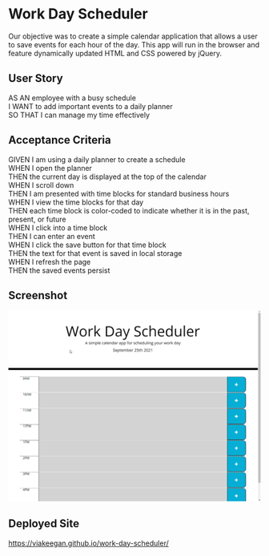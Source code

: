 # Work Day Scheduler

Our objective was to create a simple calendar application that allows a user to save events for each hour of the day. This app will run in the browser and feature dynamically updated HTML and CSS powered by jQuery.

## User Story
AS AN employee with a busy schedule<br/>
I WANT to add important events to a daily planner<br/>
SO THAT I can manage my time effectively<br/>

## Acceptance Criteria
GIVEN I am using a daily planner to create a schedule<br/>
WHEN I open the planner<br/>
THEN the current day is displayed at the top of the calendar<br/>
WHEN I scroll down<br/>
THEN I am presented with time blocks for standard business hours<br/>
WHEN I view the time blocks for that day<br/>
THEN each time block is color-coded to indicate whether it is in the past, present, or future<br/>
WHEN I click into a time block<br/>
THEN I can enter an event<br/>
WHEN I click the save button for that time block<br/>
THEN the text for that event is saved in local storage<br/>
WHEN I refresh the page<br/>
THEN the saved events persist<br/>

## Screenshot
![](./assets/images/daily-planner.png)

## Deployed Site
https://viakeegan.github.io/work-day-scheduler/


